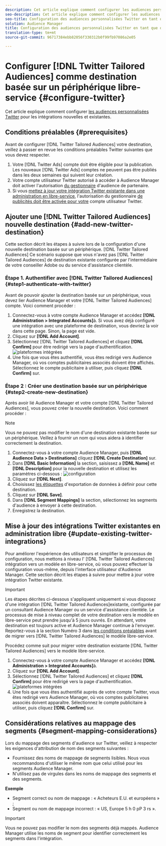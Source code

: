 ```yaml
---
description: Cet article explique comment configurer les audiences personnalisées Twitter pour les intégrations nouvelles et existantes.
seo-description: Cet article explique comment configurer les audiences personnalisées Twitter pour les intégrations nouvelles et existantes.
seo-title: Configuration des audiences personnalisées Twitter en tant que destination basée sur un périphérique en libre-service
solution: Audience Manager
title: Configuration des audiences personnalisées Twitter en tant que destination basée sur un périphérique en libre-service
translation-type: tm+mt
source-git-commit: 96717384ebb82056f330312b0f99fb97086a2e05

---
```



# Configurer [!DNL Twitter Tailored Audiences] comme destination basée sur un périphérique libre-service {#configure-twitter}

Cet article explique comment configurer [les audiences personnalisées Twitter](https://business.twitter.com/en/targeting/tailored-audiences.html) pour les intégrations nouvelles et existantes.

## Conditions préalables {#prerequisites}

Avant de configurer [!DNL Twitter Tailored Audiences] votre destination, veillez à passer en revue les conditions préalables Twitter suivantes que vous devez respecter.

1. Votre [!DNL Twitter Ads] compte doit être éligible pour la publication. Les nouveaux [!DNL Twitter Ads] comptes ne peuvent pas être publiés dans les deux semaines qui suivent leur création.
2. Votre compte utilisateur Twitter autorisé à accéder à Audience Manager doit activer l'autorisation [du gestionnaire](https://business.twitter.com/en/help/troubleshooting/multi-user-login-faq.html#accesslevels) d'audience de partenaire.
3. Si vous [mettez à jour votre intégration Twitter existante dans une administration en libre-service](#update-existing-twitter-integrations), l'autorisation du gestionnaire [de publicités doit être activée pour votre](https://business.twitter.com/en/help/troubleshooting/multi-user-login-faq.html#accesslevels) compte utilisateur Twitter.



## Ajouter une [!DNL Twitter Tailored Audiences] nouvelle destination {#add-new-twitter-destination}

Cette section décrit les étapes à suivre lors de la configuration d'une nouvelle destination basée sur un périphérique. [!DNL Twitter Tailored Audiences] Ce scénario suppose que vous n'avez pas [!DNL Twitter Tailored Audiences] de destination existante configurée par l'intermédiaire de votre conseiller Adobe ou du service d'assistance clientèle.

### Étape 1. Authentifier avec [!DNL Twitter Tailored Audiences]{#step1-authenticate-with-twitter}

Avant de pouvoir ajouter la destination basée sur un périphérique, vous devez lier Audience Manager et votre [!DNL Twitter Tailored Audiences] compte. Voici comment procéder :

1. Connectez-vous à votre compte Audience Manager et accédez **[!DNL Administration > Integrated Accounts]**&#x200B;à. Si vous avez déjà configuré une intégration avec une plateforme de destination, vous devriez la voir dans cette page. Sinon, la page est vide.
2. Cliquez sur **[!DNL Add Account]**.
3. Sélectionnez [!DNL Twitter Tailored Audiences] et cliquez **[!DNL Confirm]** pour être redirigé vers la page d'authentification. ![plateformes intégrées](assets/dbd-integrated-platforms.png)
4. Une fois que vous êtes authentifié, vous êtes redirigé vers Audience Manager, où vos comptes publicitaires associés doivent être affichés. Sélectionnez le compte publicitaire à utiliser, puis cliquez **[!DNL Confirm]** sur.

### Étape 2 : Créer une destination basée sur un périphérique {#step2-create-new-destination}

Après avoir lié Audience Manager et votre compte [!DNL Twitter Tailored Audiences], vous pouvez créer la nouvelle destination. Voici comment procéder :

>[!NOTE]
>
>Vous ne pouvez pas modifier le nom d'une destination existante basée sur un périphérique. Veillez à fournir un nom qui vous aidera à identifier correctement la destination.

1. Connectez-vous à votre compte Audience Manager, puis **[!DNL Audience Data > Destinations]** cliquez **[!DNL Create Destination]** sur.
2. Dans **[!DNL Basic Information]** la section, saisissez a **[!DNL Name]** et **[!DNL Description]** pour la nouvelle destination et utilisez les paramètres ci-dessous : ![configuration](assets/dbd-new-basic.png)
3. Cliquez sur **[!DNL Next]**.
4. Choisissez [les étiquettes](/help/using/features/data-export-controls.md#controls-labels) d'exportation de données à définir pour cette destination.
5. Cliquez sur **[!DNL Save]**.
6. Dans **[!DNL Segment Mappings]** la section, sélectionnez les segments d'audience à envoyer à cette destination.
7. Enregistrez la destination.

## Mise à jour des intégrations Twitter existantes en administration libre {#update-existing-twitter-integrations}

Pour améliorer l'expérience des utilisateurs et simplifier le processus de configuration, nous mettons à niveau l' [!DNL Twitter Tailored Audiences] intégration vers un modèle en libre-service, où vous pouvez effectuer la configuration vous-même, depuis l'interface utilisateur d'Audience Manager. Cette section décrit les étapes à suivre pour mettre à jour votre intégration Twitter existante.

>[!IMPORTANT]
>
>Les étapes décrites ci-dessous s'appliquent uniquement si vous disposez d'une intégration [!DNL Twitter Tailored Audiences]existante, configurée par un consultant Audience Manager ou un service d'assistance clientèle. Le processus de mise à niveau complet de votre destination vers le modèle en libre-service peut prendre jusqu'à 5 jours ouvrés. En attendant, votre destination est toujours active et Audience Manager continue à l'envoyer.
> Reportez-vous à la section Numéro 3 dans [les conditions préalables](#prerequisites) avant de migrer vers [!DNL Twitter Tailored Audiences] le modèle libre-service.

Procédez comme suit pour migrer votre destination existante [!DNL Twitter Tailored Audiences] vers le modèle libre-service.

1. Connectez-vous à votre compte Audience Manager et accédez **[!DNL Administration > Integrated Accounts]**&#x200B;à.
2. Cliquez sur **[!DNL Add Account]**.
3. Sélectionnez [!DNL Twitter Tailored Audiences] et cliquez **[!DNL Confirm]** pour être redirigé vers la page d'authentification. ![plateformes intégrées](assets/dbd-integrated-platforms.png)
4. Une fois que vous êtes authentifié auprès de votre compte Twitter, vous êtes redirigé vers Audience Manager, où vos comptes publicitaires associés doivent apparaître. Sélectionnez le compte publicitaire à utiliser, puis cliquez **[!DNL Confirm]** sur.

## Considérations relatives au mappage des segments {#segment-mapping-considerations}

Lors du mappage des segments d'audience sur Twitter, veillez à respecter les exigences d'attribution de nom des segments suivantes :

* Fournissez des noms de mappage de segments lisibles. Nous vous recommandons d'utiliser le même nom que celui utilisé pour les segments Audience Manager.
* N'utilisez pas de virgules dans les noms de mappage des segments et des segments.

**Exemple**

* Segment correct ou nom de mappage : « Acheteurs E.U. et européens » ;
* Segment ou nom de mappage incorrect : « US, Europe 5 h 0 pP 3 rs ».

>[!IMPORTANT]
>
>Vous ne pouvez pas modifier le nom des segments déjà mappés. Audience Manager utilise les noms de segment pour identifier correctement les segments dans l'intégration.
